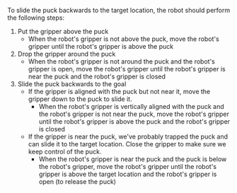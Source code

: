 To slide the puck backwards to the target location, the robot should perform the following steps:

1. Put the gripper above the puck
   - When the robot's gripper is not above the puck, move the robot's gripper until the robot's gripper is above the puck
2. Drop the gripper around the puck
   - When the robot's gripper is not around the puck and the robot's gripper is open, move the robot's gripper until the robot's gripper is near the puck and the robot's gripper is closed
3. Slide the puck backwards to the goal
   - If the gripper is aligned with the puck but not near it, move the gripper down to the puck to slide it.
     - When the robot's gripper is vertically aligned with the puck and the robot's gripper is not near the puck, move the robot's gripper until the robot's gripper is above the puck and the robot's gripper is closed
   - If the gripper is near the puck, we've probably trapped the puck and can slide it to the target location. Close the gripper to make sure we keep control of the puck.
     - When the robot's gripper is near the puck and the puck is below the robot's gripper, move the robot's gripper until the robot's gripper is above the target location and the robot's gripper is open (to release the puck)